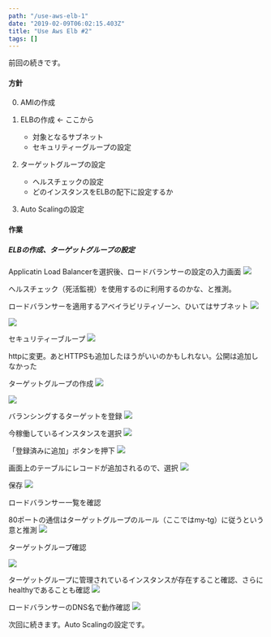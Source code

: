 ```yaml
---
path: "/use-aws-elb-1"
date: "2019-02-09T06:02:15.403Z"
title: "Use Aws Elb #2"
tags: []
---
```


前回の続きです。

#### 方針

0. AMIの作成

1. ELBの作成 <- ここから
    * 対象となるサブネット
    * セキュリティーグループの設定

2. ターゲットグループの設定
    * ヘルスチェックの設定
    * どのインスタンスをELBの配下に設定するか

3. Auto Scalingの設定

#### 作業

##### ELBの作成、ターゲットグループの設定

Applicatin Load Balancerを選択後、ロードバランサーの設定の入力画面
![](https://user-images.githubusercontent.com/37950257/52547984-5ad77400-2e0e-11e9-9fcc-2c9741f6a5ee.png)

ヘルスチェック（死活監視）を使用するのに利用するのかな、と推測。


ロードバランサーを適用するアベイラビリティゾーン、ひいてはサブネット
![](https://user-images.githubusercontent.com/37950257/52547986-5ad77400-2e0e-11e9-8b44-b0a2b1916a28.png)

![](https://user-images.githubusercontent.com/37950257/52547987-5ad77400-2e0e-11e9-8cae-fae7cff0192a.png)

セキュリティーブループ
![](https://user-images.githubusercontent.com/37950257/52547988-5b700a80-2e0e-11e9-852e-f2bf3d68deef.png)

httpに変更。あとHTTPSも追加したほうがいいのかもしれない。公開は追加しなかった

ターゲットグループの作成
![](https://user-images.githubusercontent.com/37950257/52547989-5b700a80-2e0e-11e9-8152-751b4a2511d0.png)

![](https://user-images.githubusercontent.com/37950257/52547991-5b700a80-2e0e-11e9-961c-11a6c0d3c102.png)

バランシングするターゲットを登録
![](https://user-images.githubusercontent.com/37950257/52547992-5c08a100-2e0e-11e9-8757-34963ea3433f.png)

今稼働しているインスタンスを選択
![](https://user-images.githubusercontent.com/37950257/52547993-5ca13780-2e0e-11e9-9bcf-af6cee1cb992.png)

「登録済みに追加」ボタンを押下
![](https://user-images.githubusercontent.com/37950257/52547994-5ca13780-2e0e-11e9-98d6-ee8c6d0ac79c.png)


画面上のテーブルにレコードが追加されるので、選択
![](https://user-images.githubusercontent.com/37950257/52547996-5ca13780-2e0e-11e9-9500-a1e99e7edbcf.png)

保存
![](https://user-images.githubusercontent.com/37950257/52547997-5d39ce00-2e0e-11e9-957e-ddf927172f71.png)


ロードバランサー一覧を確認

80ポートの通信はターゲットグループのルール（ここではmy-tg）に従うという意と推測
![](https://user-images.githubusercontent.com/37950257/52548694-7ba1c880-2e12-11e9-9e0a-6d7a7973e055.png)

ターゲットグループ確認

![](https://user-images.githubusercontent.com/37950257/52548865-7133fe80-2e13-11e9-8f98-847660cf7764.png)

ターゲットグループに管理されているインスタンスが存在すること確認、さらにhealthyであることも確認
![](https://user-images.githubusercontent.com/37950257/52548695-7ba1c880-2e12-11e9-9c77-648dc90be30d.png)


ロードバランサーのDNS名で動作確認
![](https://user-images.githubusercontent.com/37950257/52548952-f9b29f00-2e13-11e9-8866-f9166e8a2ccd.png)

次回に続きます。Auto Scalingの設定です。
